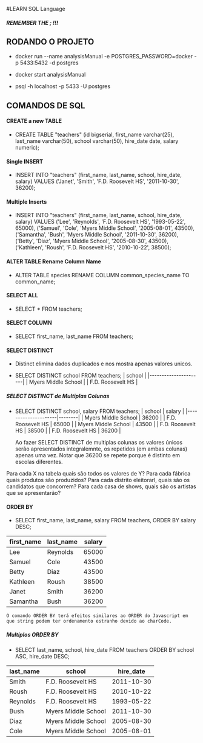 #LEARN SQL Language
##### REMEMBER THE ; !!!

## RODANDO O PROJETO
- docker run --name analysisManual -e POSTGRES_PASSWORD=docker -p 5433:5432 -d postgres

- docker start analysisManual

- psql -h localhost -p 5433 -U postgres

## COMANDOS DE SQL
#### CREATE a new TABLE
- CREATE TABLE "teachers" (id bigserial, first_name varchar(25), last_name varchar(50), school varchar(50), hire_date date, salary numeric);

#### Single INSERT
- INSERT INTO "teachers" (first_name, last_name, school, hire_date, salary) VALUES ('Janet', 'Smith', 'F.D. Roosevelt HS', '2011-10-30', 36200);

#### Multiple Inserts
- INSERT INTO "teachers" (first_name, last_name, school, hire_date, salary) VALUES ('Lee', 'Reynolds', 'F.D. Roosevelt HS', '1993-05-22', 65000), ('Samuel', 'Cole', 'Myers Middle School', '2005-08-01', 43500), ('Samantha', 'Bush', 'Myers Middle School', '2011-10-30', 36200), ('Betty', 'Diaz', 'Myers Middle School', '2005-08-30', 43500), ('Kathleen', 'Roush', 'F.D. Roosevelt HS', '2010-10-22', 38500);

#### ALTER TABLE Rename Column Name
- ALTER TABLE species RENAME COLUMN common_species_name TO common_name;

#### SELECT ALL
- SELECT * FROM teachers;

#### SELECT COLUMN
- SELECT first_name, last_name FROM teachers;

#### SELECT DISTINCT
- Distinct elimina dados duplicados e nos mostra apenas valores unicos.

- SELECT DISTINCT school FROM teachers;
|        school        |
|----------------------|
|  Myers Middle School |
|  F.D. Roosevelt HS   |


##### SELECT DISTINCT de Multiplas Colunas
- SELECT DISTINCT school, salary FROM teachers;
|       school        | salary |
|---------------------|--------|
| Myers Middle School |  36200 |
| F.D. Roosevelt HS   |  65000 |
| Myers Middle School |  43500 |
| F.D. Roosevelt HS   |  38500 |
| F.D. Roosevelt HS   |  36200 |

	Ao fazer SELECT DISTINCT de multiplas colunas os valores únicos serão apresentados integralemnte, os repetidos (em ambas colunas) apenas uma vez. Notar que 36200 se repete porque é distinto em escolas diferentes.

Para cada X na tabela quais são todos os valores de Y?
Para cada fábrica quais produtos são produzidos?
Para cada distrito eleitorarl, quais são os candidatos que concorrem?
Para cada casa de shows, quais são os artistas que se apresentarão?

#### ORDER BY
- SELECT first_name, last_name, salary FROM teachers, ORDER BY salary DESC;

| first_name | last_name | salary  |
|------------|-----------|-------- |
| Lee        | Reynolds  |  65000  |
| Samuel     | Cole      |  43500  |
| Betty      | Diaz      |  43500  |
| Kathleen   | Roush     |  38500  |
| Janet      | Smith     |  36200  |
| Samantha   | Bush      |  36200  |

	O comando ORDER BY terá efeitos similares ao ORDER do Javascript em que string podem ter ordenamento estranho devido ao charCode.

##### Multiplos ORDER BY
- SELECT last_name, school, hire_date FROM teachers ORDER BY school ASC, hire_date DESC;

| last_name |       school        | hire_date  |
|-----------|---------------------|------------|
| Smith     | F.D. Roosevelt HS   | 2011-10-30 |
| Roush     | F.D. Roosevelt HS   | 2010-10-22 |
| Reynolds  | F.D. Roosevelt HS   | 1993-05-22 |
| Bush      | Myers Middle School | 2011-10-30 |
| Diaz      | Myers Middle School | 2005-08-30 |
| Cole      | Myers Middle School | 2005-08-01 |






